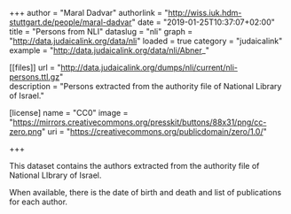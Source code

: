 +++
author = "Maral Dadvar"
authorlink = "http://wiss.iuk.hdm-stuttgart.de/people/maral-dadvar"
date = "2019-01-25T10:37:07+02:00"
title = "Persons from NLI"
dataslug = "nli"
graph = "http://data.judaicalink.org/data/nli"
loaded = true
category = "judaicalink"
example = "http://data.judaicalink.org/data/nli/Abner_"



[[files]]
	url = "http://data.judaicalink.org/dumps/nli/current/nli-persons.ttl.gz"  
	description = "Persons extracted from the authority file of National Library of Israel."  

[license]
name = "CC0"
image = "https://mirrors.creativecommons.org/presskit/buttons/88x31/png/cc-zero.png"
uri = "https://creativecommons.org/publicdomain/zero/1.0/"
	
	
	
+++

This dataset contains the authors extracted from the authority file of National LIbrary of Israel.

<!--more-->

When available, there is the date of birth and death and list of publications for each author. 
